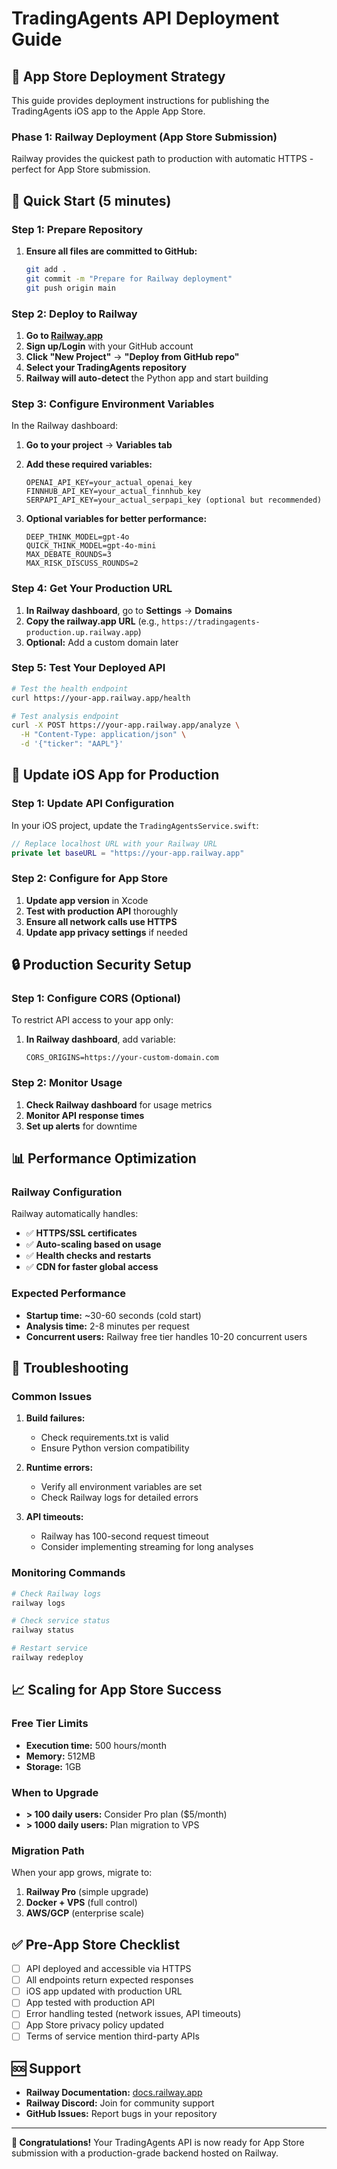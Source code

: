 # TradingAgents API Deployment Guide

## 🍎 App Store Deployment Strategy

This guide provides deployment instructions for publishing the TradingAgents iOS app to the Apple App Store.

### **Phase 1: Railway Deployment (App Store Submission)**

Railway provides the quickest path to production with automatic HTTPS - perfect for App Store submission.

## 🚀 Quick Start (5 minutes)

### **Step 1: Prepare Repository**

1. **Ensure all files are committed to GitHub:**
   ```bash
   git add .
   git commit -m "Prepare for Railway deployment"
   git push origin main
   ```

### **Step 2: Deploy to Railway**

1. **Go to [Railway.app](https://railway.app)**
2. **Sign up/Login** with your GitHub account
3. **Click "New Project"** → **"Deploy from GitHub repo"**
4. **Select your TradingAgents repository**
5. **Railway will auto-detect** the Python app and start building

### **Step 3: Configure Environment Variables**

In the Railway dashboard:

1. **Go to your project** → **Variables tab**
2. **Add these required variables:**
   ```
   OPENAI_API_KEY=your_actual_openai_key
   FINNHUB_API_KEY=your_actual_finnhub_key
   SERPAPI_API_KEY=your_actual_serpapi_key (optional but recommended)
   ```

3. **Optional variables for better performance:**
   ```
   DEEP_THINK_MODEL=gpt-4o
   QUICK_THINK_MODEL=gpt-4o-mini
   MAX_DEBATE_ROUNDS=3
   MAX_RISK_DISCUSS_ROUNDS=2
   ```

### **Step 4: Get Your Production URL**

1. **In Railway dashboard**, go to **Settings** → **Domains**
2. **Copy the railway.app URL** (e.g., `https://tradingagents-production.up.railway.app`)
3. **Optional:** Add a custom domain later

### **Step 5: Test Your Deployed API**

```bash
# Test the health endpoint
curl https://your-app.railway.app/health

# Test analysis endpoint
curl -X POST https://your-app.railway.app/analyze \
  -H "Content-Type: application/json" \
  -d '{"ticker": "AAPL"}'
```

## 📱 Update iOS App for Production

### **Step 1: Update API Configuration**

In your iOS project, update the `TradingAgentsService.swift`:

```swift
// Replace localhost URL with your Railway URL
private let baseURL = "https://your-app.railway.app"
```

### **Step 2: Configure for App Store**

1. **Update app version** in Xcode
2. **Test with production API** thoroughly
3. **Ensure all network calls use HTTPS**
4. **Update app privacy settings** if needed

## 🔒 Production Security Setup

### **Step 1: Configure CORS (Optional)**

To restrict API access to your app only:

1. **In Railway dashboard**, add variable:
   ```
   CORS_ORIGINS=https://your-custom-domain.com
   ```

### **Step 2: Monitor Usage**

1. **Check Railway dashboard** for usage metrics
2. **Monitor API response times**
3. **Set up alerts** for downtime

## 📊 Performance Optimization

### **Railway Configuration**

Railway automatically handles:
- ✅ **HTTPS/SSL certificates**
- ✅ **Auto-scaling based on usage**
- ✅ **Health checks and restarts**
- ✅ **CDN for faster global access**

### **Expected Performance**

- **Startup time:** ~30-60 seconds (cold start)
- **Analysis time:** 2-8 minutes per request
- **Concurrent users:** Railway free tier handles 10-20 concurrent users

## 🔧 Troubleshooting

### **Common Issues**

1. **Build failures:**
   - Check requirements.txt is valid
   - Ensure Python version compatibility

2. **Runtime errors:**
   - Verify all environment variables are set
   - Check Railway logs for detailed errors

3. **API timeouts:**
   - Railway has 100-second request timeout
   - Consider implementing streaming for long analyses

### **Monitoring Commands**

```bash
# Check Railway logs
railway logs

# Check service status
railway status

# Restart service
railway redeploy
```

## 📈 Scaling for App Store Success

### **Free Tier Limits**
- **Execution time:** 500 hours/month
- **Memory:** 512MB
- **Storage:** 1GB

### **When to Upgrade**
- **> 100 daily users:** Consider Pro plan ($5/month)
- **> 1000 daily users:** Plan migration to VPS

### **Migration Path**
When your app grows, migrate to:
1. **Railway Pro** (simple upgrade)
2. **Docker + VPS** (full control)
3. **AWS/GCP** (enterprise scale)

## ✅ Pre-App Store Checklist

- [ ] API deployed and accessible via HTTPS
- [ ] All endpoints return expected responses
- [ ] iOS app updated with production URL
- [ ] App tested with production API
- [ ] Error handling tested (network issues, API timeouts)
- [ ] App Store privacy policy updated
- [ ] Terms of service mention third-party APIs

## 🆘 Support

- **Railway Documentation:** [docs.railway.app](https://docs.railway.app)
- **Railway Discord:** Join for community support
- **GitHub Issues:** Report bugs in your repository

---

**🎉 Congratulations!** Your TradingAgents API is now ready for App Store submission with a production-grade backend hosted on Railway. 